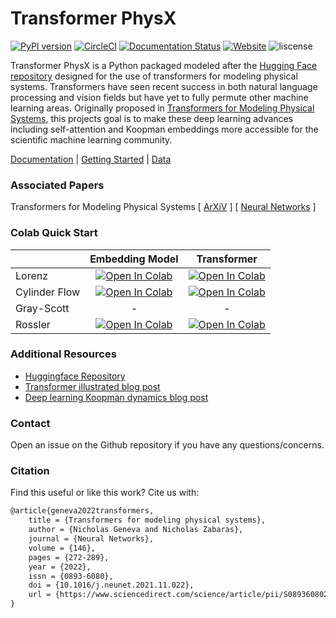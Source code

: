# Transformer PhysX
 [![PyPI version](https://badge.fury.io/py/trphysx.svg)](https://pypi.org/project/trphysx/) [![CircleCI](https://circleci.com/gh/zabaras/transformer-physx.svg?style=shield&circle-token=1d8e1117961b1d63d754f90e6b526649607aad34&branch=main)](https://circleci.com/gh/zabaras/transformer-physx) [![Documentation Status](https://readthedocs.org/projects/transformer-physx/badge/?version=latest)](https://transformer-physx.readthedocs.io/en/latest/?badge=latest) [![Website](https://img.shields.io/website?url=https%3A%2F%2Fzabaras.github.io%2Ftransformer-physx%2F)](https://zabaras.github.io/transformer-physx/) ![liscense](https://img.shields.io/github/license/zabaras/transformer-physx)


Transformer PhysX is a Python packaged modeled after the [Hugging Face repository](https://github.com/huggingface/transformers) designed for the use of transformers for modeling physical systems. Transformers have seen recent success in both natural language processing and vision fields but have yet to fully permute other machine learning areas. Originally proposed in [Transformers for Modeling Physical Systems](https://arxiv.org/abs/2010.03957), this projects goal is to make these deep learning advances including self-attention and Koopman embeddings more accessible for the scientific machine learning community.

[Documentation](https://transformer-physx.readthedocs.io) | [Getting Started](https://transformer-physx.readthedocs.io/en/latest/install.html) | [Data](https://www.doi.org/10.5281/zenodo.5148523)

### Associated Papers

Transformers for Modeling Physical Systems [ [ArXiV](https://arxiv.org/abs/2010.03957) ] [ [Neural Networks](https://www.sciencedirect.com/science/article/abs/pii/S0893608021004500) ]

### Colab Quick Start

| | Embedding Model | Transformer |
|---|:-------:|:-------:|
| Lorenz | [![Open In Colab](https://colab.research.google.com/assets/colab-badge.svg)](https://colab.research.google.com/github/zabaras/transformer-physx/blob/main/examples/lorenz/train_lorenz_enn.ipynb) | [![Open In Colab](https://colab.research.google.com/assets/colab-badge.svg)](https://colab.research.google.com/github/zabaras/transformer-physx/blob/main/examples/lorenz/train_lorenz_transformer.ipynb) |
| Cylinder Flow | [![Open In Colab](https://colab.research.google.com/assets/colab-badge.svg)](https://colab.research.google.com/github/zabaras/transformer-physx/blob/main/examples/cylinder/train_cylinder_enn.ipynb) | [![Open In Colab](https://colab.research.google.com/assets/colab-badge.svg)](https://colab.research.google.com/github/zabaras/transformer-physx/blob/main/examples/cylinder/train_cylinder_transformer.ipynb) |
| Gray-Scott | - | - |
| Rossler | [![Open In Colab](https://colab.research.google.com/assets/colab-badge.svg)](https://colab.research.google.com/github/zabaras/transformer-physx/blob/main/examples/rossler/train_rossler_enn.ipynb) | [![Open In Colab](https://colab.research.google.com/assets/colab-badge.svg)](https://colab.research.google.com/github/zabaras/transformer-physx/blob/main/examples/rossler/train_rossler_transformer.ipynb) |

### Additional Resources

- [Huggingface Repository](https://github.com/huggingface/transformers)
- [Transformer illustrated blog post](https://jalammar.github.io/illustrated-transformer/)
- [Deep learning Koopman dynamics blog post](https://nicholasgeneva.com/deep-learning/koopman/dynamics/2020/05/30/intro-to-koopman.html)


### Contact
Open an issue on the Github repository if you have any questions/concerns.

### Citation
Find this useful or like this work? Cite us with:

```latex
@article{geneva2022transformers,
    title = {Transformers for modeling physical systems},
    author = {Nicholas Geneva and Nicholas Zabaras},
    journal = {Neural Networks},
    volume = {146},
    pages = {272-289},
    year = {2022},
    issn = {0893-6080},
    doi = {10.1016/j.neunet.2021.11.022},
    url = {https://www.sciencedirect.com/science/article/pii/S0893608021004500}
}
```
